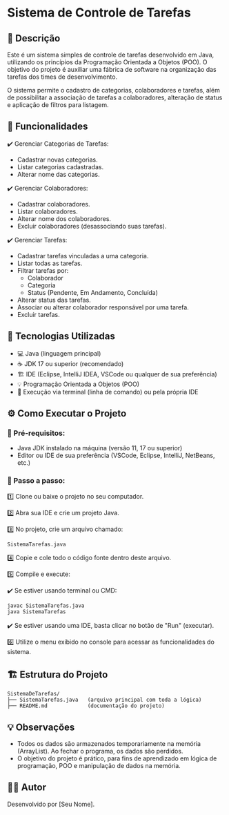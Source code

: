 
# Sistema de Controle de Tarefas

## 📄 Descrição
Este é um sistema simples de controle de tarefas desenvolvido em Java, utilizando os princípios da Programação Orientada a Objetos (POO). O objetivo do projeto é auxiliar uma fábrica de software na organização das tarefas dos times de desenvolvimento.

O sistema permite o cadastro de categorias, colaboradores e tarefas, além de possibilitar a associação de tarefas a colaboradores, alteração de status e aplicação de filtros para listagem.

## 🎯 Funcionalidades
✔️ Gerenciar Categorias de Tarefas:
- Cadastrar novas categorias.
- Listar categorias cadastradas.
- Alterar nome das categorias.

✔️ Gerenciar Colaboradores:
- Cadastrar colaboradores.
- Listar colaboradores.
- Alterar nome dos colaboradores.
- Excluir colaboradores (desassociando suas tarefas).

✔️ Gerenciar Tarefas:
- Cadastrar tarefas vinculadas a uma categoria.
- Listar todas as tarefas.
- Filtrar tarefas por:
  - Colaborador
  - Categoria
  - Status (Pendente, Em Andamento, Concluída)
- Alterar status das tarefas.
- Associar ou alterar colaborador responsável por uma tarefa.
- Excluir tarefas.

## 🚀 Tecnologias Utilizadas
- 💻 Java (linguagem principal)
- ☕ JDK 17 ou superior (recomendado)
- 🏗️ IDE (Eclipse, IntelliJ IDEA, VSCode ou qualquer de sua preferência)
- 💡 Programação Orientada a Objetos (POO)
- 📜 Execução via terminal (linha de comando) ou pela própria IDE

## ⚙️ Como Executar o Projeto

### 🔧 Pré-requisitos:
- Java JDK instalado na máquina (versão 11, 17 ou superior)
- Editor ou IDE de sua preferência (VSCode, Eclipse, IntelliJ, NetBeans, etc.)

### 🚀 Passo a passo:

1️⃣ Clone ou baixe o projeto no seu computador.

2️⃣ Abra sua IDE e crie um projeto Java.

3️⃣ No projeto, crie um arquivo chamado:
```
SistemaTarefas.java
```

4️⃣ Copie e cole todo o código fonte dentro deste arquivo.

5️⃣ Compile e execute:

✔️ Se estiver usando terminal ou CMD:
```bash
javac SistemaTarefas.java
java SistemaTarefas
```

✔️ Se estiver usando uma IDE, basta clicar no botão de "Run" (executar).

6️⃣ Utilize o menu exibido no console para acessar as funcionalidades do sistema.

## 🏗️ Estrutura do Projeto
```
SistemaDeTarefas/
├── SistemaTarefas.java   (arquivo principal com toda a lógica)
├── README.md             (documentação do projeto)
```

## 💡 Observações
- Todos os dados são armazenados temporariamente na memória (ArrayList). Ao fechar o programa, os dados são perdidos.
- O objetivo do projeto é prático, para fins de aprendizado em lógica de programação, POO e manipulação de dados na memória.

## 👨‍💻 Autor
Desenvolvido por [Seu Nome].
